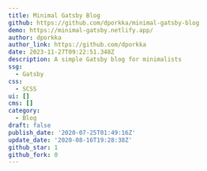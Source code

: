 ```yaml
---
title: Minimal Gatsby Blog
github: https://github.com/dporkka/minimal-gatsby-blog
demo: https://minimal-gatsby.netlify.app/
author: dporkka
author_link: https://github.com/dporkka
date: 2023-11-27T09:22:51.348Z
description: A simple Gatsby blog for minimalists
ssg:
  - Gatsby
css:
  - SCSS
ui: []
cms: []
category:
  - Blog
draft: false
publish_date: '2020-07-25T01:49:16Z'
update_date: '2020-08-16T19:28:38Z'
github_star: 1
github_fork: 0
---
```


